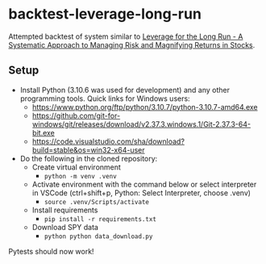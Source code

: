 # backtest-leverage-long-run

Attempted backtest of system similar to [Leverage for the Long Run - A Systematic Approach to Managing Risk and Magnifying Returns in Stocks](https://papers.ssrn.com/sol3/papers.cfm?abstract_id=2741701).


## Setup

* Install Python (3.10.6 was used for development) and any other programming tools. Quick links for Windows users:
  * https://www.python.org/ftp/python/3.10.7/python-3.10.7-amd64.exe
  * https://github.com/git-for-windows/git/releases/download/v2.37.3.windows.1/Git-2.37.3-64-bit.exe
  * https://code.visualstudio.com/sha/download?build=stable&os=win32-x64-user
* Do the following in the cloned repository:
  * Create virtual environment
    * `python -m venv .venv`
  * Activate environment with the command below or select interpreter in VSCode (ctrl+shift+p, Python: Select Interpreter, choose .venv)
    * `source .venv/Scripts/activate`
  * Install requirements
    * `pip install -r requirements.txt`
  * Download SPY data
    * `python python data_download.py`

Pytests should now work!
